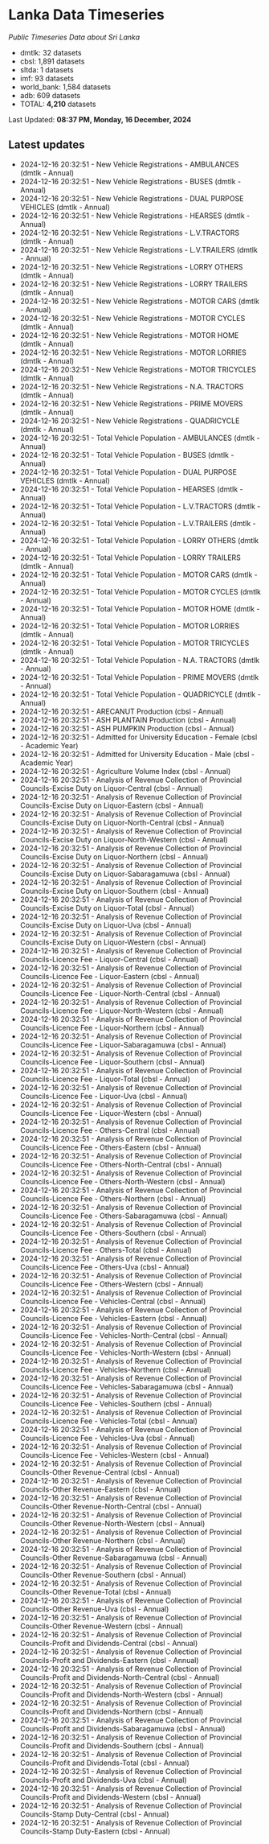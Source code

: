 # Lanka Data Timeseries
*Public Timeseries Data about Sri Lanka*

* dmtlk: 32 datasets
* cbsl: 1,891 datasets
* sltda: 1 datasets
* imf: 93 datasets
* world_bank: 1,584 datasets
* adb: 609 datasets
* TOTAL: **4,210** datasets

Last Updated: **08:37 PM, Monday, 16 December, 2024**

## Latest updates

* 2024-12-16 20:32:51 - New Vehicle Registrations - AMBULANCES (dmtlk - Annual)
* 2024-12-16 20:32:51 - New Vehicle Registrations - BUSES (dmtlk - Annual)
* 2024-12-16 20:32:51 - New Vehicle Registrations - DUAL PURPOSE VEHICLES (dmtlk - Annual)
* 2024-12-16 20:32:51 - New Vehicle Registrations - HEARSES (dmtlk - Annual)
* 2024-12-16 20:32:51 - New Vehicle Registrations - L.V.TRACTORS (dmtlk - Annual)
* 2024-12-16 20:32:51 - New Vehicle Registrations - L.V.TRAILERS (dmtlk - Annual)
* 2024-12-16 20:32:51 - New Vehicle Registrations - LORRY OTHERS (dmtlk - Annual)
* 2024-12-16 20:32:51 - New Vehicle Registrations - LORRY TRAILERS (dmtlk - Annual)
* 2024-12-16 20:32:51 - New Vehicle Registrations - MOTOR CARS (dmtlk - Annual)
* 2024-12-16 20:32:51 - New Vehicle Registrations - MOTOR CYCLES (dmtlk - Annual)
* 2024-12-16 20:32:51 - New Vehicle Registrations - MOTOR HOME (dmtlk - Annual)
* 2024-12-16 20:32:51 - New Vehicle Registrations - MOTOR LORRIES (dmtlk - Annual)
* 2024-12-16 20:32:51 - New Vehicle Registrations - MOTOR TRICYCLES (dmtlk - Annual)
* 2024-12-16 20:32:51 - New Vehicle Registrations - N.A. TRACTORS (dmtlk - Annual)
* 2024-12-16 20:32:51 - New Vehicle Registrations - PRIME MOVERS (dmtlk - Annual)
* 2024-12-16 20:32:51 - New Vehicle Registrations - QUADRICYCLE (dmtlk - Annual)
* 2024-12-16 20:32:51 - Total Vehicle Population - AMBULANCES (dmtlk - Annual)
* 2024-12-16 20:32:51 - Total Vehicle Population - BUSES (dmtlk - Annual)
* 2024-12-16 20:32:51 - Total Vehicle Population - DUAL PURPOSE VEHICLES (dmtlk - Annual)
* 2024-12-16 20:32:51 - Total Vehicle Population - HEARSES (dmtlk - Annual)
* 2024-12-16 20:32:51 - Total Vehicle Population - L.V.TRACTORS (dmtlk - Annual)
* 2024-12-16 20:32:51 - Total Vehicle Population - L.V.TRAILERS (dmtlk - Annual)
* 2024-12-16 20:32:51 - Total Vehicle Population - LORRY OTHERS (dmtlk - Annual)
* 2024-12-16 20:32:51 - Total Vehicle Population - LORRY TRAILERS (dmtlk - Annual)
* 2024-12-16 20:32:51 - Total Vehicle Population - MOTOR CARS (dmtlk - Annual)
* 2024-12-16 20:32:51 - Total Vehicle Population - MOTOR CYCLES (dmtlk - Annual)
* 2024-12-16 20:32:51 - Total Vehicle Population - MOTOR HOME (dmtlk - Annual)
* 2024-12-16 20:32:51 - Total Vehicle Population - MOTOR LORRIES (dmtlk - Annual)
* 2024-12-16 20:32:51 - Total Vehicle Population - MOTOR TRICYCLES (dmtlk - Annual)
* 2024-12-16 20:32:51 - Total Vehicle Population - N.A. TRACTORS (dmtlk - Annual)
* 2024-12-16 20:32:51 - Total Vehicle Population - PRIME MOVERS (dmtlk - Annual)
* 2024-12-16 20:32:51 - Total Vehicle Population - QUADRICYCLE (dmtlk - Annual)
* 2024-12-16 20:32:51 - ARECANUT Production (cbsl - Annual)
* 2024-12-16 20:32:51 - ASH PLANTAIN Production (cbsl - Annual)
* 2024-12-16 20:32:51 - ASH PUMPKIN Production (cbsl - Annual)
* 2024-12-16 20:32:51 - Admitted for University Education - Female (cbsl - Academic Year)
* 2024-12-16 20:32:51 - Admitted for University Education - Male (cbsl - Academic Year)
* 2024-12-16 20:32:51 - Agriculture Volume Index (cbsl - Annual)
* 2024-12-16 20:32:51 - Analysis of Revenue Collection of Provincial Councils-Excise Duty on Liquor-Central (cbsl - Annual)
* 2024-12-16 20:32:51 - Analysis of Revenue Collection of Provincial Councils-Excise Duty on Liquor-Eastern (cbsl - Annual)
* 2024-12-16 20:32:51 - Analysis of Revenue Collection of Provincial Councils-Excise Duty on Liquor-North-Central (cbsl - Annual)
* 2024-12-16 20:32:51 - Analysis of Revenue Collection of Provincial Councils-Excise Duty on Liquor-North-Western (cbsl - Annual)
* 2024-12-16 20:32:51 - Analysis of Revenue Collection of Provincial Councils-Excise Duty on Liquor-Northern (cbsl - Annual)
* 2024-12-16 20:32:51 - Analysis of Revenue Collection of Provincial Councils-Excise Duty on Liquor-Sabaragamuwa (cbsl - Annual)
* 2024-12-16 20:32:51 - Analysis of Revenue Collection of Provincial Councils-Excise Duty on Liquor-Southern (cbsl - Annual)
* 2024-12-16 20:32:51 - Analysis of Revenue Collection of Provincial Councils-Excise Duty on Liquor-Total (cbsl - Annual)
* 2024-12-16 20:32:51 - Analysis of Revenue Collection of Provincial Councils-Excise Duty on Liquor-Uva (cbsl - Annual)
* 2024-12-16 20:32:51 - Analysis of Revenue Collection of Provincial Councils-Excise Duty on Liquor-Western (cbsl - Annual)
* 2024-12-16 20:32:51 - Analysis of Revenue Collection of Provincial Councils-Licence Fee - Liquor-Central (cbsl - Annual)
* 2024-12-16 20:32:51 - Analysis of Revenue Collection of Provincial Councils-Licence Fee - Liquor-Eastern (cbsl - Annual)
* 2024-12-16 20:32:51 - Analysis of Revenue Collection of Provincial Councils-Licence Fee - Liquor-North-Central (cbsl - Annual)
* 2024-12-16 20:32:51 - Analysis of Revenue Collection of Provincial Councils-Licence Fee - Liquor-North-Western (cbsl - Annual)
* 2024-12-16 20:32:51 - Analysis of Revenue Collection of Provincial Councils-Licence Fee - Liquor-Northern (cbsl - Annual)
* 2024-12-16 20:32:51 - Analysis of Revenue Collection of Provincial Councils-Licence Fee - Liquor-Sabaragamuwa (cbsl - Annual)
* 2024-12-16 20:32:51 - Analysis of Revenue Collection of Provincial Councils-Licence Fee - Liquor-Southern (cbsl - Annual)
* 2024-12-16 20:32:51 - Analysis of Revenue Collection of Provincial Councils-Licence Fee - Liquor-Total (cbsl - Annual)
* 2024-12-16 20:32:51 - Analysis of Revenue Collection of Provincial Councils-Licence Fee - Liquor-Uva (cbsl - Annual)
* 2024-12-16 20:32:51 - Analysis of Revenue Collection of Provincial Councils-Licence Fee - Liquor-Western (cbsl - Annual)
* 2024-12-16 20:32:51 - Analysis of Revenue Collection of Provincial Councils-Licence Fee - Others-Central (cbsl - Annual)
* 2024-12-16 20:32:51 - Analysis of Revenue Collection of Provincial Councils-Licence Fee - Others-Eastern (cbsl - Annual)
* 2024-12-16 20:32:51 - Analysis of Revenue Collection of Provincial Councils-Licence Fee - Others-North-Central (cbsl - Annual)
* 2024-12-16 20:32:51 - Analysis of Revenue Collection of Provincial Councils-Licence Fee - Others-North-Western (cbsl - Annual)
* 2024-12-16 20:32:51 - Analysis of Revenue Collection of Provincial Councils-Licence Fee - Others-Northern (cbsl - Annual)
* 2024-12-16 20:32:51 - Analysis of Revenue Collection of Provincial Councils-Licence Fee - Others-Sabaragamuwa (cbsl - Annual)
* 2024-12-16 20:32:51 - Analysis of Revenue Collection of Provincial Councils-Licence Fee - Others-Southern (cbsl - Annual)
* 2024-12-16 20:32:51 - Analysis of Revenue Collection of Provincial Councils-Licence Fee - Others-Total (cbsl - Annual)
* 2024-12-16 20:32:51 - Analysis of Revenue Collection of Provincial Councils-Licence Fee - Others-Uva (cbsl - Annual)
* 2024-12-16 20:32:51 - Analysis of Revenue Collection of Provincial Councils-Licence Fee - Others-Western (cbsl - Annual)
* 2024-12-16 20:32:51 - Analysis of Revenue Collection of Provincial Councils-Licence Fee - Vehicles-Central (cbsl - Annual)
* 2024-12-16 20:32:51 - Analysis of Revenue Collection of Provincial Councils-Licence Fee - Vehicles-Eastern (cbsl - Annual)
* 2024-12-16 20:32:51 - Analysis of Revenue Collection of Provincial Councils-Licence Fee - Vehicles-North-Central (cbsl - Annual)
* 2024-12-16 20:32:51 - Analysis of Revenue Collection of Provincial Councils-Licence Fee - Vehicles-North-Western (cbsl - Annual)
* 2024-12-16 20:32:51 - Analysis of Revenue Collection of Provincial Councils-Licence Fee - Vehicles-Northern (cbsl - Annual)
* 2024-12-16 20:32:51 - Analysis of Revenue Collection of Provincial Councils-Licence Fee - Vehicles-Sabaragamuwa (cbsl - Annual)
* 2024-12-16 20:32:51 - Analysis of Revenue Collection of Provincial Councils-Licence Fee - Vehicles-Southern (cbsl - Annual)
* 2024-12-16 20:32:51 - Analysis of Revenue Collection of Provincial Councils-Licence Fee - Vehicles-Total (cbsl - Annual)
* 2024-12-16 20:32:51 - Analysis of Revenue Collection of Provincial Councils-Licence Fee - Vehicles-Uva (cbsl - Annual)
* 2024-12-16 20:32:51 - Analysis of Revenue Collection of Provincial Councils-Licence Fee - Vehicles-Western (cbsl - Annual)
* 2024-12-16 20:32:51 - Analysis of Revenue Collection of Provincial Councils-Other Revenue-Central (cbsl - Annual)
* 2024-12-16 20:32:51 - Analysis of Revenue Collection of Provincial Councils-Other Revenue-Eastern (cbsl - Annual)
* 2024-12-16 20:32:51 - Analysis of Revenue Collection of Provincial Councils-Other Revenue-North-Central (cbsl - Annual)
* 2024-12-16 20:32:51 - Analysis of Revenue Collection of Provincial Councils-Other Revenue-North-Western (cbsl - Annual)
* 2024-12-16 20:32:51 - Analysis of Revenue Collection of Provincial Councils-Other Revenue-Northern (cbsl - Annual)
* 2024-12-16 20:32:51 - Analysis of Revenue Collection of Provincial Councils-Other Revenue-Sabaragamuwa (cbsl - Annual)
* 2024-12-16 20:32:51 - Analysis of Revenue Collection of Provincial Councils-Other Revenue-Southern (cbsl - Annual)
* 2024-12-16 20:32:51 - Analysis of Revenue Collection of Provincial Councils-Other Revenue-Total (cbsl - Annual)
* 2024-12-16 20:32:51 - Analysis of Revenue Collection of Provincial Councils-Other Revenue-Uva (cbsl - Annual)
* 2024-12-16 20:32:51 - Analysis of Revenue Collection of Provincial Councils-Other Revenue-Western (cbsl - Annual)
* 2024-12-16 20:32:51 - Analysis of Revenue Collection of Provincial Councils-Profit and Dividends-Central (cbsl - Annual)
* 2024-12-16 20:32:51 - Analysis of Revenue Collection of Provincial Councils-Profit and Dividends-Eastern (cbsl - Annual)
* 2024-12-16 20:32:51 - Analysis of Revenue Collection of Provincial Councils-Profit and Dividends-North-Central (cbsl - Annual)
* 2024-12-16 20:32:51 - Analysis of Revenue Collection of Provincial Councils-Profit and Dividends-North-Western (cbsl - Annual)
* 2024-12-16 20:32:51 - Analysis of Revenue Collection of Provincial Councils-Profit and Dividends-Northern (cbsl - Annual)
* 2024-12-16 20:32:51 - Analysis of Revenue Collection of Provincial Councils-Profit and Dividends-Sabaragamuwa (cbsl - Annual)
* 2024-12-16 20:32:51 - Analysis of Revenue Collection of Provincial Councils-Profit and Dividends-Southern (cbsl - Annual)
* 2024-12-16 20:32:51 - Analysis of Revenue Collection of Provincial Councils-Profit and Dividends-Total (cbsl - Annual)
* 2024-12-16 20:32:51 - Analysis of Revenue Collection of Provincial Councils-Profit and Dividends-Uva (cbsl - Annual)
* 2024-12-16 20:32:51 - Analysis of Revenue Collection of Provincial Councils-Profit and Dividends-Western (cbsl - Annual)
* 2024-12-16 20:32:51 - Analysis of Revenue Collection of Provincial Councils-Stamp Duty-Central (cbsl - Annual)
* 2024-12-16 20:32:51 - Analysis of Revenue Collection of Provincial Councils-Stamp Duty-Eastern (cbsl - Annual)